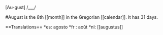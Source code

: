 [Au-gust] /___/

#August is the 8th [[month]] in the Gregorian [[calendar]]. It has 31 days.

==Translations==
*es: agosto
*fr : août
*nl: [[augustus]]